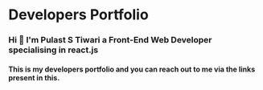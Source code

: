 # Developers Portfolio

###  Hi 👋 I'm Pulast S Tiwari a Front-End Web Developer specialising in react.js

#### This is my developers portfolio and you can reach out to me via the links present in this.

